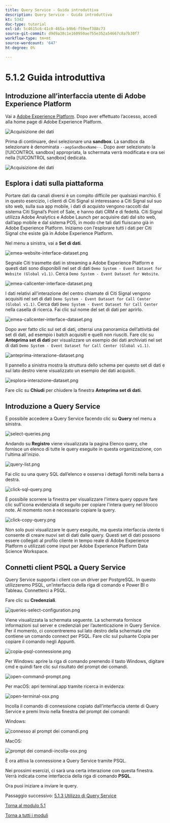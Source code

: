 ```yaml
---
title: Query Service - Guida introduttiva
description: Query Service - Guida introduttiva
kt: 5342
doc-type: tutorial
exl-id: 5c4615c6-41c0-465a-b9b6-f59eef388c73
source-git-commit: d9d9a38c1e160950ae755e352a54667c8a7b30f7
workflow-type: tm+mt
source-wordcount: '647'
ht-degree: 0%

---
```


# 5.1.2 Guida introduttiva

## Introduzione all’interfaccia utente di Adobe Experience Platform

Vai a [Adobe Experience Platform](https://experience.adobe.com/platform). Dopo aver effettuato l’accesso, accedi alla home page di Adobe Experience Platform.

![Acquisizione dei dati](./../../../modules/datacollection/module1.2/images/home.png)

Prima di continuare, devi selezionare una **sandbox**. La sandbox da selezionare è denominata ``--aepSandboxName--``. Dopo aver selezionato la [!UICONTROL sandbox] appropriata, la schermata verrà modificata e ora sei nella [!UICONTROL sandbox] dedicata.

![Acquisizione dei dati](./../../../modules/datacollection/module1.2/images/sb1.png)

## Esplora i dati sulla piattaforma

Portare dati da canali diversi è un compito difficile per qualsiasi marchio. E in questo esercizio, i clienti di Citi Signal si interessano a Citi Signal sul suo sito web, sulla sua app mobile, i dati di acquisto vengono raccolti dal sistema Citi Signal’s Point of Sale, e hanno dati CRM e di fedeltà. Citi Signal utilizza Adobe Analytics e Adobe Launch per acquisire dati dal sito web, dall’app mobile e dal sistema POS, in modo che tali dati fluiscano già in Adobe Experience Platform. Iniziamo con l’esplorare tutti i dati per Citi Signal che esiste già in Adobe Experience Platform.

Nel menu a sinistra, vai a **Set di dati**.

![emea-website-interface-dataset.png](./images/emeawebsiteinteractiondataset.png)

Segnale Citi trasmette dati in streaming a Adobe Experience Platform e questi dati sono disponibili nel set di dati `Demo System - Event Dataset for Website (Global v1.1)`. Cerca `Demo System - Event Dataset for Website`.

![emea-callcenter-interface-dataset.png](./images/emeawebsiteinteractiondataset1.png)

I dati relativi all&#39;interazione del centro chiamate di Citi Signal vengono acquisiti nel set di dati `Demo System - Event Dataset for Call Center (Global v1.1)`. Cerca dati `Demo System - Event Dataset for Call Center` nella casella di ricerca. Fai clic sul nome del set di dati per aprirlo.

![emea-callcenter-interface-dataset.png](./images/emeacallcenterinteractiondataset.png)

Dopo aver fatto clic sul set di dati, otterrai una panoramica dell’attività del set di dati, ad esempio i batch acquisiti e quelli non riusciti. Fare clic su **Anteprima set di dati** per visualizzare un esempio dei dati archiviati nel set di dati `Demo System - Event Dataset for Call Center (Global v1.1)`.

![anteprima-interazione-dataset.png](./images/previewinteractiondataset.png)

Il pannello a sinistra mostra la struttura dello schema per questo set di dati e sul lato destro viene visualizzato un esempio dei dati acquisiti.

![esplora-interazione-dataset.png](./images/exploreinteractiondataset.png)

Fare clic su **Chiudi** per chiudere la finestra **Anteprima set di dati**.

## Introduzione a Query Service

È possibile accedere a Query Service facendo clic su **Query** nel menu a sinistra.

![select-queries.png](./images/selectqueries.png)

Andando su **Registro** viene visualizzata la pagina Elenco query, che fornisce un elenco di tutte le query eseguite in questa organizzazione, con l&#39;ultima all&#39;inizio.

![query-list.png](./images/querylist.png)

Fai clic su una query SQL dall’elenco e osserva i dettagli forniti nella barra a destra.

![click-sql-query.png](./images/clicksqlquery.png)

È possibile scorrere la finestra per visualizzare l&#39;intera query oppure fare clic sull&#39;icona evidenziata di seguito per copiare l&#39;intera query nel blocco note. Al momento non è necessario copiare la query.

![click-copy-query.png](./images/clickcopyquery.png)

Non solo puoi visualizzare le query eseguite, ma questa interfaccia utente ti consente di creare nuovi set di dati dalle query. Questi set di dati possono essere collegati al profilo cliente in tempo reale di Adobe Experience Platform o utilizzati come input per Adobe Experience Platform Data Science Workspace.

## Connetti client PSQL a Query Service

Query Service supporta i client con un driver per PostgreSQL. In questo utilizzeremo PSQL, un’interfaccia della riga di comando e Power BI o Tableau. Connetterci a PSQL.

Fare clic su **Credenziali**.

![queries-select-configuration.png](./images/queriesselectconfiguration.png)

Viene visualizzata la schermata seguente. La schermata fornisce informazioni sul server e credenziali per l’autenticazione in Query Service. Per il momento, ci concentreremo sul lato destro della schermata che contiene un comando connect per PSQL. Fare clic sul pulsante Copia per copiare il comando negli Appunti.

![copia-psql-connessione.png](./images/copypsqlconnection.png)

Per Windows: aprire la riga di comando premendo il tasto Windows, digitare cmd e quindi fare clic sul risultato del prompt dei comandi.

![open-command-prompt.png](./images/opencommandprompt.png)

Per macOS: apri terminal.app tramite ricerca in evidenza:

![open-terminal-osx.png](./images/openterminalosx.png)

Incolla il comando di connessione copiato dall’interfaccia utente di Query Service e premi Invio nella finestra del prompt dei comandi:

Windows:

![connesso al prompt dei comandi.png](./images/commandpromptconnected.png)

MacOS:

![prompt dei comandi-incolla-osx.png](./images/commandpromptpasteosx.png)

È ora attiva la connessione a Query Service tramite PSQL.

Nei prossimi esercizi, ci sarà una certa interazione con questa finestra. Verrà indicata come interfaccia della riga di comando **PSQL**.

Ora puoi iniziare a inviare le query.

Passaggio successivo: [5.1.3 Utilizzo di Query Service](./ex3.md)

[Torna al modulo 5.1](./query-service.md)

[Torna a tutti i moduli](../../../overview.md)
